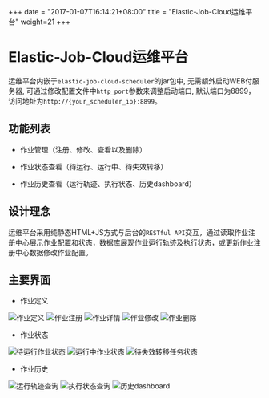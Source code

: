 +++
date = "2017-01-07T16:14:21+08:00"
title = "Elastic-Job-Cloud运维平台"
weight=21
+++

# Elastic-Job-Cloud运维平台

运维平台内嵌于`elastic-job-cloud-scheduler`的jar包中, 无需额外启动WEB付服务器, 可通过修改配置文件中`http_port`参数来调整启动端口, 默认端口为8899，访问地址为`http://{your_scheduler_ip}:8899`。

## 功能列表

* 作业管理（注册、修改、查看以及删除）

* 作业状态查看（待运行、运行中、待失效转移）

* 作业历史查看（运行轨迹、执行状态、历史dashboard）

## 设计理念

运维平台采用纯静态HTML+JS方式与后台的`RESTful API`交互，通过读取作业注册中心展示作业配置和状态，数据库展现作业运行轨迹及执行状态，或更新作业注册中心数据修改作业配置。

## 主要界面

* 作业定义

![作业定义](../../../../img/console/cloud/job/job_def.png)
![作业注册](../../../../img/console/cloud/job/job_reg.png)
![作业详情](../../../../img/console/cloud/job/job_detail.png)
![作业修改](../../../../img/console/cloud/job/job_update.png)
![作业删除](../../../../img/console/cloud/job/job_remove.png)

* 作业状态

![待运行作业状态](../../../../img/console/cloud/status/job_ready.png)
![运行中作业状态](../../../../img/console/cloud/status/job_running.png)
![待失效转移任务状态](../../../../img/console/cloud/status/job_failover.png)

* 作业历史

![运行轨迹查询](../../../../img/console/cloud/history/job_status_trace.png)
![执行状态查询](../../../../img/console/cloud/history/job_execution.png)
![历史dashboard](../../../../img/console/cloud/history/dashboard.png)

